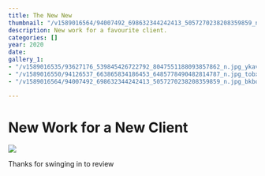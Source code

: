 ```yaml
---
title: The New New
thumbnail: "/v1589016564/94007492_698632344242413_5057270238208359859_n.jpg_bkbqse.jpg"
description: New work for a favourite client.
categories: []
year: 2020
date: 
gallery_1:
- "/v1589016535/93627176_539845426722792_8047551188093857862_n.jpg_ykav6r.jpg"
- "/v1589016550/94126537_663865834186453_6485778490482814787_n.jpg_tobxmt.jpg"
- "/v1589016564/94007492_698632344242413_5057270238208359859_n.jpg_bkbqse.jpg"

---
```

# New Work for a New Client

![](/v1589016550/94126537_663865834186453_6485778490482814787_n.jpg_tobxmt.jpg)

Thanks for swinging in to review